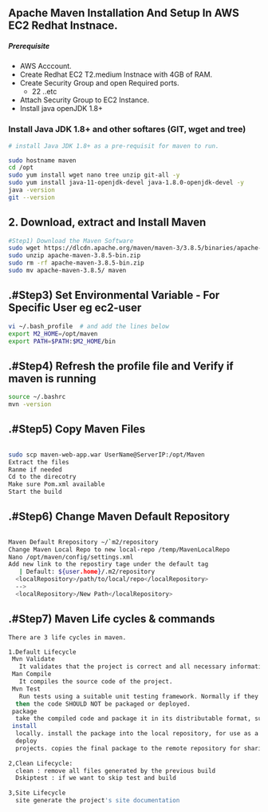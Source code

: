 ## Apache Maven Installation And Setup In AWS EC2 Redhat Instnace.
##### Prerequisite
+ AWS Acccount.
+ Create Redhat EC2 T2.medium Instnace with 4GB of RAM.
+ Create Security Group and open Required ports.
   + 22 ..etc
+ Attach Security Group to EC2 Instance.
+ Install java openJDK 1.8+

### Install Java JDK 1.8+  and other softares (GIT, wget and tree)

``` sh
# install Java JDK 1.8+ as a pre-requisit for maven to run.

sudo hostname maven
cd /opt
sudo yum install wget nano tree unzip git-all -y
sudo yum install java-11-openjdk-devel java-1.8.0-openjdk-devel -y
java -version
git --version
```

## 2. Download, extract and Install Maven
``` sh
#Step1) Download the Maven Software
sudo wget https://dlcdn.apache.org/maven/maven-3/3.8.5/binaries/apache-maven-3.8.5-bin.zip
sudo unzip apache-maven-3.8.5-bin.zip
sudo rm -rf apache-maven-3.8.5-bin.zip
sudo mv apache-maven-3.8.5/ maven
```
## .#Step3) Set Environmental Variable  - For Specific User eg ec2-user
``` sh
vi ~/.bash_profile  # and add the lines below
export M2_HOME=/opt/maven
export PATH=$PATH:$M2_HOME/bin
```
## .#Step4) Refresh the profile file and Verify if maven is running
```sh
source ~/.bashrc
mvn -version
```
## .#Step5) Copy Maven Files
``` sh

sudo scp maven-web-app.war UserName@ServerIP:/opt/Maven
Extract the files
Ranme if needed
Cd to the direcotry
Make sure Pom.xml available 
Start the build

```

## .#Step6) Change Maven Default Repository 
``` sh

Maven Default Rrepository ~/`m2/repository
Change Maven Local Repo to new local-repo /temp/MavenLocalRepo
Nano /opt/maven/config/settings.xml
Add new link to the repostiry tage under the default tag
   | Default: ${user.home}/.m2/repository
  <localRepository>/path/to/local/repo</localRepository>
  -->
  <localRepository>/New Path</localRepository>

```

## .#Step7) Maven Life cycles & commands
``` sh
There are 3 life cycles in maven.

1.Default Lifecycle
 Mvn Validate 
   It validates that the project is correct and all necessary information is available.
 Man Compile 
   It compiles the source code of the project.
 Mvn Test
   Run tests using a suitable unit testing framework. Normally if they the tests requirements fails
  then the code SHOULD NOT be packaged or deployed.
 package
  take the compiled code and package it in its distributable format, such as a JAR, WAR, EAR....
 install 
  locally. install the package into the local repository, for use as a dependency in other projects
  deploy
  projects. copies the final package to the remote repository for sharing with other developers 
  
2,Clean Lifecycle:
  clean : remove all files generated by the previous build
  Dskiptest : if we want to skip test and build
  
3,Site Lifecycle
  site generate the project's site documentation
```
